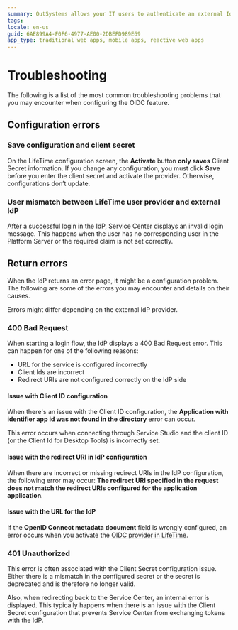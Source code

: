 ```yaml
---
summary: OutSystems allows your IT users to authenticate an external IdP via OpenID Connect.
tags:
locale: en-us
guid: 6AE899A4-F0F6-4977-AE00-2DBEFD989E69
app_type: traditional web apps, mobile apps, reactive web apps
---
```


# Troubleshooting

The following is a list of the most common troubleshooting problems that you may encounter when configuring the OIDC feature.

## Configuration errors

### Save configuration and client secret

On the LifeTime configuration screen, the **Activate** button **only saves** Client Secret information. If you change any configuration, you must click **Save** before you enter the client secret and activate the provider. Otherwise, configurations don’t update.

### User mismatch between LifeTime user provider and external IdP

After a successful login in the IdP, Service Center displays an invalid login message. This happens when the user has no corresponding user in the Platform Server or the required claim is not set correctly.

## Return errors

When the IdP returns an error page, it might be a configuration problem. The following are some of the errors you may encounter and details on their causes.

<div class="info" markdown="1">

Errors might differ depending on the external IdP provider.

</div>

### 400 Bad Request

When starting a login flow, the IdP displays a 400 Bad Request error. This can happen for one of the following reasons:
* URL for the service is configured incorrectly
* Client Ids are incorrect
* Redirect URIs are not configured correctly on the IdP side

#### Issue with Client ID configuration

When there's an issue with the Client ID configuration, the **Application with identifier app id was not found in the directory** error can occur.

This error occurs when connecting through Service Studio and the client ID (or the Client Id for Desktop Tools) is incorrectly set.

#### Issue with the redirect URI in IdP configuration

When there are incorrect or missing redirect URIs in the IdP configuration, the following error may occur: **The redirect URI specified in the request does not match the redirect URIs configured for the application application**.

#### Issue with the URL for the IdP

If the **OpenID Connect metadata document** field is wrongly configured, an error occurs when you activate the [OIDC provider in LifeTime](external-idp-lifetime.md).

### 401 Unauthorized

This error is often associated with the Client Secret configuration issue. Either there is a mismatch in the configured secret or the secret is deprecated and is therefore no longer valid.

Also, when redirecting back to the Service Center, an internal error is displayed. This typically happens when there is an issue with the Client Secret configuration that prevents Service Center from exchanging tokens with the IdP.

